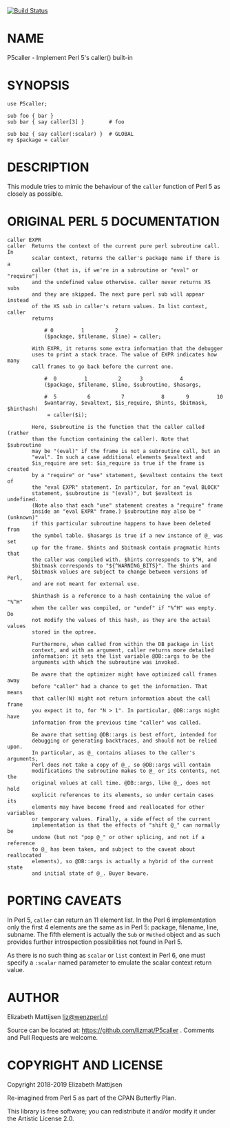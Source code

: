 [![Build Status](https://travis-ci.org/lizmat/P5caller.svg?branch=master)](https://travis-ci.org/lizmat/P5caller)

NAME
====

P5caller - Implement Perl 5's caller() built-in

SYNOPSIS
========

    use P5caller;

    sub foo { bar }
    sub bar { say caller[3] }        # foo

    sub baz { say caller(:scalar) }  # GLOBAL
    my $package = caller

DESCRIPTION
===========

This module tries to mimic the behaviour of the `caller` function of Perl 5 as closely as possible.

ORIGINAL PERL 5 DOCUMENTATION
=============================

    caller EXPR
    caller  Returns the context of the current pure perl subroutine call. In
            scalar context, returns the caller's package name if there is a
            caller (that is, if we're in a subroutine or "eval" or "require")
            and the undefined value otherwise. caller never returns XS subs
            and they are skipped. The next pure perl sub will appear instead
            of the XS sub in caller's return values. In list context, caller
            returns

                # 0         1          2
                ($package, $filename, $line) = caller;

            With EXPR, it returns some extra information that the debugger
            uses to print a stack trace. The value of EXPR indicates how many
            call frames to go back before the current one.

                #  0         1          2      3            4
                ($package, $filename, $line, $subroutine, $hasargs,

                #  5          6          7            8       9         10
                $wantarray, $evaltext, $is_require, $hints, $bitmask, $hinthash)
                 = caller($i);

            Here, $subroutine is the function that the caller called (rather
            than the function containing the caller). Note that $subroutine
            may be "(eval)" if the frame is not a subroutine call, but an
            "eval". In such a case additional elements $evaltext and
            $is_require are set: $is_require is true if the frame is created
            by a "require" or "use" statement, $evaltext contains the text of
            the "eval EXPR" statement. In particular, for an "eval BLOCK"
            statement, $subroutine is "(eval)", but $evaltext is undefined.
            (Note also that each "use" statement creates a "require" frame
            inside an "eval EXPR" frame.) $subroutine may also be "(unknown)"
            if this particular subroutine happens to have been deleted from
            the symbol table. $hasargs is true if a new instance of @_ was set
            up for the frame. $hints and $bitmask contain pragmatic hints that
            the caller was compiled with. $hints corresponds to $^H, and
            $bitmask corresponds to "${^WARNING_BITS}". The $hints and
            $bitmask values are subject to change between versions of Perl,
            and are not meant for external use.

            $hinthash is a reference to a hash containing the value of "%^H"
            when the caller was compiled, or "undef" if "%^H" was empty. Do
            not modify the values of this hash, as they are the actual values
            stored in the optree.

            Furthermore, when called from within the DB package in list
            context, and with an argument, caller returns more detailed
            information: it sets the list variable @DB::args to be the
            arguments with which the subroutine was invoked.

            Be aware that the optimizer might have optimized call frames away
            before "caller" had a chance to get the information. That means
            that caller(N) might not return information about the call frame
            you expect it to, for "N > 1". In particular, @DB::args might have
            information from the previous time "caller" was called.

            Be aware that setting @DB::args is best effort, intended for
            debugging or generating backtraces, and should not be relied upon.
            In particular, as @_ contains aliases to the caller's arguments,
            Perl does not take a copy of @_, so @DB::args will contain
            modifications the subroutine makes to @_ or its contents, not the
            original values at call time. @DB::args, like @_, does not hold
            explicit references to its elements, so under certain cases its
            elements may have become freed and reallocated for other variables
            or temporary values. Finally, a side effect of the current
            implementation is that the effects of "shift @_" can normally be
            undone (but not "pop @_" or other splicing, and not if a reference
            to @_ has been taken, and subject to the caveat about reallocated
            elements), so @DB::args is actually a hybrid of the current state
            and initial state of @_. Buyer beware.

PORTING CAVEATS
===============

In Perl 5, `caller` can return an 11 element list. In the Perl 6 implementation only the first 4 elements are the same as in Perl 5: package, filename, line, subname. The fifth element is actually the `Sub` or `Method` object and as such provides further introspection possibilities not found in Perl 5.

As there is no such thing as `scalar` or `list` context in Perl 6, one must specify a `:scalar` named parameter to emulate the scalar context return value.

AUTHOR
======

Elizabeth Mattijsen <liz@wenzperl.nl>

Source can be located at: https://github.com/lizmat/P5caller . Comments and Pull Requests are welcome.

COPYRIGHT AND LICENSE
=====================

Copyright 2018-2019 Elizabeth Mattijsen

Re-imagined from Perl 5 as part of the CPAN Butterfly Plan.

This library is free software; you can redistribute it and/or modify it under the Artistic License 2.0.

